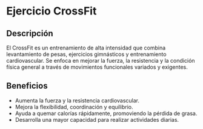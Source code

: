 # Ejercicio CrossFit

## Descripción
El CrossFit es un entrenamiento de alta intensidad que combina levantamiento de pesas, ejercicios gimnásticos y entrenamiento cardiovascular. Se enfoca en mejorar la fuerza, la resistencia y la condición física general a través de movimientos funcionales variados y exigentes.

## Beneficios
- Aumenta la fuerza y la resistencia cardiovascular.
- Mejora la flexibilidad, coordinación y equilibrio.
- Ayuda a quemar calorías rápidamente, promoviendo la pérdida de grasa.
- Desarrolla una mayor capacidad para realizar actividades diarias.